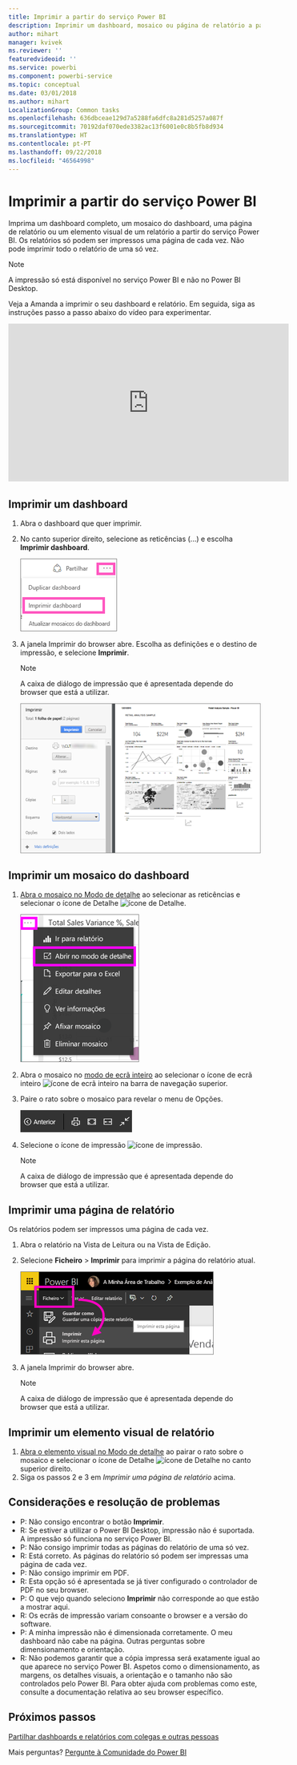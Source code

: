```yaml
---
title: Imprimir a partir do serviço Power BI
description: Imprimir um dashboard, mosaico ou página de relatório a partir do Power BI.
author: mihart
manager: kvivek
ms.reviewer: ''
featuredvideoid: ''
ms.service: powerbi
ms.component: powerbi-service
ms.topic: conceptual
ms.date: 03/01/2018
ms.author: mihart
LocalizationGroup: Common tasks
ms.openlocfilehash: 636dbceae129d7a5288fa6dfc8a281d5257a087f
ms.sourcegitcommit: 70192daf070ede3382ac13f6001e0c8b5fb8d934
ms.translationtype: HT
ms.contentlocale: pt-PT
ms.lasthandoff: 09/22/2018
ms.locfileid: "46564998"
---
```

# <a name="printing-from-power-bi-service"></a>Imprimir a partir do serviço Power BI
Imprima um dashboard completo, um mosaico do dashboard, uma página de relatório ou um elemento visual de um relatório a partir do serviço Power BI. Os relatórios só podem ser impressos uma página de cada vez. Não pode imprimir todo o relatório de uma só vez.

> [!NOTE]
> A impressão só está disponível no serviço Power BI e não no Power BI Desktop.
> 
> 

Veja a Amanda a imprimir o seu dashboard e relatório. Em seguida, siga as instruções passo a passo abaixo do vídeo para experimentar.

<iframe width="560" height="315" src="https://www.youtube.com/embed/jtlLGRKBvXY" frameborder="0" allowfullscreen></iframe>

## <a name="print-a-dashboard"></a>Imprimir um dashboard
1. Abra o dashboard que quer imprimir.
2. No canto superior direito, selecione as reticências (...) e escolha **Imprimir dashboard**.
   
    ![Opção de impressão do dashboard](./media/end-user-print/pbi_print_dash_ellipses.png)
3. A janela Imprimir do browser abre. Escolha as definições e o destino de impressão, e selecione **Imprimir**.
   
   > [!NOTE]
   > A caixa de diálogo de impressão que é apresentada depende do browser que está a utilizar.
   > 
   
    ![caixa de diálogo Imprimir](./media/end-user-print/pbi_print_dash_new2.png)

## <a name="print-a-dashboard-tile"></a>Imprimir um mosaico do dashboard
1. [Abra o mosaico no Modo de detalhe](end-user-focus.md) ao selecionar as reticências e selecionar o ícone de Detalhe ![ícone de Detalhe](./media/end-user-print/power-bi-focus-icon.png).
   
    ![menu de reticências](./media/end-user-print/menu-options.png)
2. Abra o mosaico no [modo de ecrã inteiro](../service-fullscreen-mode.md) ao selecionar o ícone de ecrã inteiro ![ícone de ecrã inteiro](./media/end-user-print/power-bi-full-screen-icon.png) na barra de navegação superior.
3. Paire o rato sobre o mosaico para revelar o menu de Opções.
   
    ![menu de Opções em ecrã inteiro](./media/end-user-print/menu-options-new.png)
4. Selecione o ícone de impressão ![ícone de impressão](./media/end-user-print/print-icon.png).     
   
   > [!NOTE]
   > A caixa de diálogo de impressão que é apresentada depende do browser que está a utilizar.
   > 
   > 

## <a name="print-a-report-page"></a>Imprimir uma página de relatório
Os relatórios podem ser impressos uma página de cada vez.

1. Abra o relatório na Vista de Leitura ou na Vista de Edição.
2. Selecione **Ficheiro** > **Imprimir** para imprimir a página do relatório atual.
   
    ![Menu Ficheiro do Power BI](./media/end-user-print/power-bi-print.png)
3. A janela Imprimir do browser abre.
   
   > [!NOTE]
   > A caixa de diálogo de impressão que é apresentada depende do browser que está a utilizar.
   > 
   > 

## <a name="print-a-report-visual"></a>Imprimir um elemento visual de relatório
1. [Abra o elemento visual no Modo de detalhe](end-user-focus.md) ao pairar o rato sobre o mosaico e selecionar o ícone de Detalhe ![ícone de Detalhe](./media/end-user-print/power-bi-focus-icon.png) no canto superior direito.
2. Siga os passos 2 e 3 em *Imprimir uma página de relatório* acima.

## <a name="considerations-and-troubleshooting"></a>Considerações e resolução de problemas
* P: Não consigo encontrar o botão **Imprimir**.    
* R: Se estiver a utilizar o Power BI Desktop, impressão não é suportada.  A impressão só funciona no serviço Power BI.
* P: Não consigo imprimir todas as páginas do relatório de uma só vez.    
* R: Está correto. As páginas do relatório só podem ser impressas uma página de cada vez.
* P: Não consigo imprimir em PDF.    
* R: Esta opção só é apresentada se já tiver configurado o controlador de PDF no seu browser.    
* P: O que vejo quando seleciono **Imprimir** não corresponde ao que estão a mostrar aqui.    
* R: Os ecrãs de impressão variam consoante o browser e a versão do software.
* P: A minha impressão não é dimensionada corretamente.  O meu dashboard não cabe na página. Outras perguntas sobre dimensionamento e orientação.    
* R: Não podemos garantir que a cópia impressa será exatamente igual ao que aparece no serviço Power BI. Aspetos como o dimensionamento, as margens, os detalhes visuais, a orientação e o tamanho não são controlados pelo Power BI. Para obter ajuda com problemas como este, consulte a documentação relativa ao seu browser específico.      

## <a name="next-steps"></a>Próximos passos
[Partilhar dashboards e relatórios com colegas e outras pessoas](../service-share-dashboards.md)

Mais perguntas? [Pergunte à Comunidade do Power BI](http://community.powerbi.com/)

